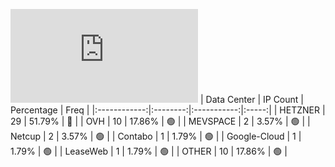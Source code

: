 ![Diagramm](https://github.com/obajay/StateSync-snapshots/blob/main/Projects/Jackal/1/README.md)
| Data Center | IP Count | Percentage | Freq |
|:------------:|:--------:|:-----------:|:-----:|
| HETZNER | 29 | 51.79% | 🔴 |
| OVH | 10 | 17.86% | 🟢 |
| MEVSPACE | 2 | 3.57% | 🟢 |
| Netcup | 2 | 3.57% | 🟢 |
| Contabo | 1 | 1.79% | 🟢 |
| Google-Cloud | 1 | 1.79% | 🟢 |
| LeaseWeb | 1 | 1.79% | 🟢 |
| OTHER | 10 | 17.86% | 🟢 |